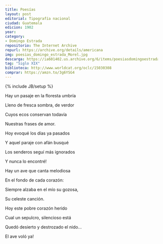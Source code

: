 ```yaml
---
title: Poesías
layout: post
editorial: Tipografía nacional
ciudad: Guatemala
edicion: 1902
year: 
category:
- Domingo Estrada
repositorio: The Internet Archive
repurl: https://archive.org/details/americana
img: poesias_domingo_estrada_Morel.jpg
descarga: https://ia601402.us.archive.org/6/items/poesiasdomingoestrada/poesiasdomingoestrada.pdf
tag: "Siglo XIX"
biblioteca: http://www.worldcat.org/oclc/15030308
comprar: https://amzn.to/3g6YSG4
---
```

{% include JB/setup %}

Hay un pasaje en la floresta umbría 
 
Lleno de fresca sombra, de verdor 
 
Cuyos ecos conservan todavía 
 
Nuestras frases de amor. 
 
Hoy evoqué los días ya pasados 
 
Y aquel paraje con afán busqué 
 
Los senderos seguí más ignorados 
 
Y nunca lo encontré! 
  
  
Hay un ave que canta melodiosa 
 
En el fondo de cada corazón: 
 
Siempre alzaba en el mío su gozosa, 
 
Su celeste canción. 
 
 
Hoy este pobre corazón herido 
 
Cual un sepulcro, silencioso está 
 
Quedó desierto y destrozado el nido... 
 
El ave voló ya!
